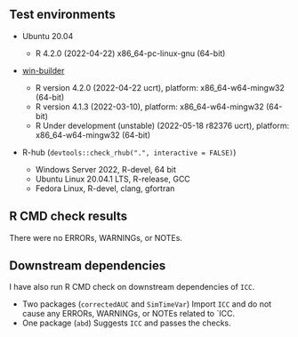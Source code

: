 ## Test environments

  - Ubuntu 20.04
    - R 4.2.0 (2022-04-22) x86_64-pc-linux-gnu (64-bit)
  
  - [win-builder](http://win-builder.r-project.org/)
    - R version 4.2.0 (2022-04-22 ucrt), platform: x86_64-w64-mingw32 (64-bit)
    - R version 4.1.3 (2022-03-10), platform: x86_64-w64-mingw32 (64-bit)
    - R Under development (unstable) (2022-05-18 r82376 ucrt), platform: x86_64-w64-mingw32 (64-bit)

  - R-hub (`devtools::check_rhub(".", interactive = FALSE)`)
    - Windows Server 2022, R-devel, 64 bit
    - Ubuntu Linux 20.04.1 LTS, R-release, GCC
    - Fedora Linux, R-devel, clang, gfortran

## R CMD check results
There were no ERRORs, WARNINGs, or NOTEs.


## Downstream dependencies
I have also run R CMD check on downstream dependencies of `ICC`.

  - Two packages (`correctedAUC` and `SimTimeVar`) Import `ICC` and do not cause any ERRORs, WARNINGs, or NOTEs related to `ICC.
  - One package (`abd`) Suggests `ICC` and passes the checks.
